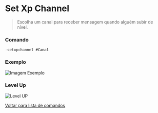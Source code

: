 # Set Xp Channel
> Escolha um canal para receber mensagem quando alguém subir de nível.

### Comando
`-setxpchannel #Canal`

### Exemplo
![Imagem Exemplo](https://github.com/rodycouto/MayaCommands/blob/main/images/setxpchannel.png)

### Level Up
![Level UP](https://github.com/rodycouto/MayaCommands/blob/main/images/Level%20up.png)

[Voltar para lista de comandos](https://github.com/rodycouto/MayaCommands/blob/main/README.md)